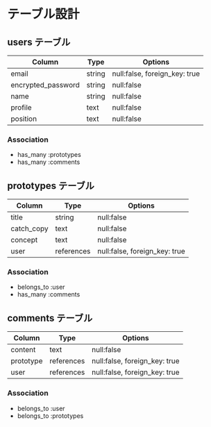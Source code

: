 # テーブル設計

## users テーブル     

| Column             | Type   | Options    |
| -------------------| ------ | -----------|
| email              | string | null:false, foreign_key: true |
| encrypted_password | string | null:false |
| name               | string | null:false |
| profile            | text   | null:false |
| position           | text   | null:false |

### Association
- has_many :prototypes
- has_many :comments


## prototypes テーブル

| Column             | Type   | Options    |
| ------------------ | ------ | ---------- |
| title              | string | null:false |
| catch_copy         | text   | null:false |
| concept            | text   | null:false |
| user               | references | null:false, foreign_key: true |

### Association
- belongs_to :user
- has_many :comments

## comments テーブル

| Column             | Type   | Options    |
| ------------------ | ------ | ---------- |
| content            | text   | null:false |
| prototype          | references | null:false, foreign_key: true |
| user               | references | null:false, foreign_key: true |

### Association
- belongs_to :user
- belongs_to :prototypes